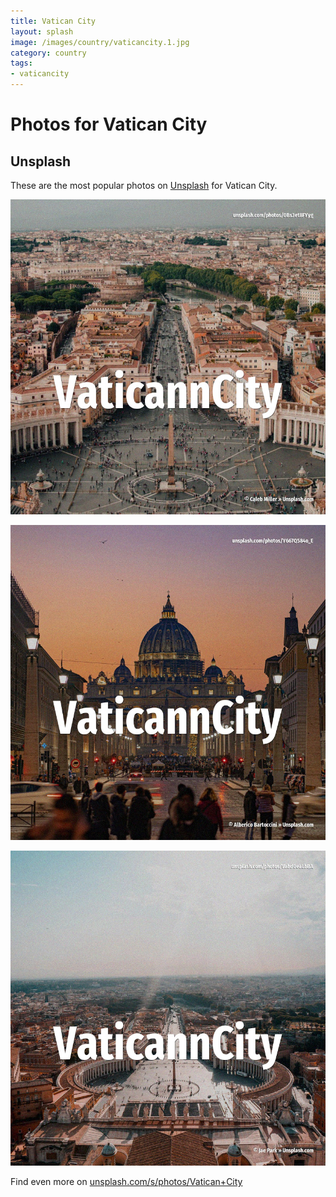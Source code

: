 ```yaml
---
title: Vatican City
layout: splash
image: /images/country/vaticancity.1.jpg
category: country
tags:
- vaticancity
---
```

# Photos for Vatican City

## Unsplash

These are the most popular photos on [Unsplash](https://unsplash.com) for Vatican City.

![Vatican City](/images/country/vaticancity.1.jpg)

![Vatican City](/images/country/vaticancity.2.jpg)

![Vatican City](/images/country/vaticancity.3.jpg)

Find even more on [unsplash.com/s/photos/Vatican+City](https://unsplash.com/s/photos/Vatican+City)